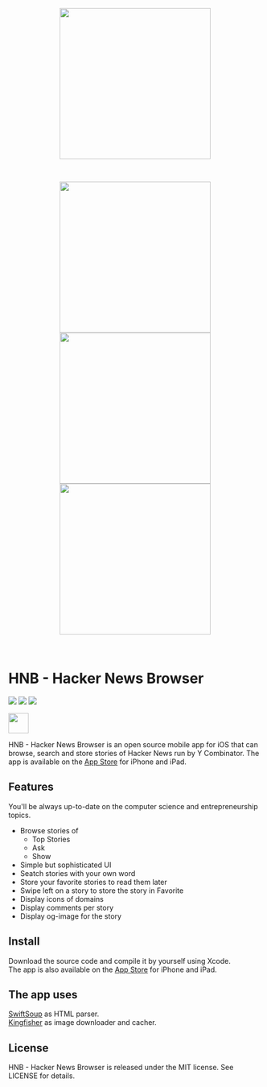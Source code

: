 <p align="middle">
  <img src="https://user-images.githubusercontent.com/50497605/97050673-cc584700-154b-11eb-81e1-fb748a84f612.png" height="300">
</p>

<br>

<p align="middle">
  <img src="https://user-images.githubusercontent.com/50497605/97047140-7df47980-1546-11eb-9aba-41cb85f61cea.gif" width="300">
  <img src="https://user-images.githubusercontent.com/50497605/97047905-a6c93e80-1547-11eb-805a-f396990d9e8f.gif" width="300">
  <img src="https://user-images.githubusercontent.com/50497605/97048801-a54c4600-1548-11eb-930a-61b1b2b52a18.gif" width="300">
 </p>

<br>

# HNB - Hacker News Browser

![](https://img.shields.io/apm/l/vim-mode)
![](https://img.shields.io/badge/platform-iOS-orange)
![](https://img.shields.io/badge/language-Swift-orange)

[<img src="https://user-images.githubusercontent.com/50497605/97053782-8ef6b800-1551-11eb-85ce-ff72ac9c3a44.png" height="40">](https://apps.apple.com/us/app/hnb-hacker-news-browser/id1534089588)

HNB - Hacker News Browser is an open source mobile app for iOS that can browse, search and store stories of Hacker News run by Y Combinator. The app is available on the [App Store](https://apps.apple.com/us/app/hnb-hacker-news-browser/id1534089588) for iPhone and iPad.

## Features

You'll be always up-to-date on the computer science and entrepreneurship topics.
- Browse stories of  
  - Top Stories
  - Ask 
  - Show  
- Simple but sophisticated UI
- Seatch stories with your own word
- Store your favorite stories to read them later
- Swipe left on a story to store the story in Favorite
- Display icons of domains
- Display comments per story
- Display og-image for the story


## Install

Download the source code and compile it by yourself using Xcode.<br>
The app is also available on the [App Store](https://apps.apple.com/us/app/hnb-hacker-news-browser/id1534089588) for iPhone and iPad.

## The app uses 
[SwiftSoup](https://github.com/scinfu/SwiftSoup) as HTML parser.  
[Kingfisher](https://github.com/onevcat/Kingfisher) as image downloader and cacher. 

## License

HNB - Hacker News Browser is released under the MIT license. See LICENSE for details.
